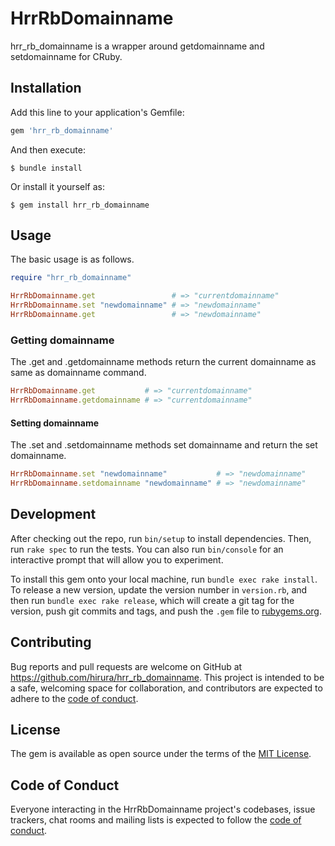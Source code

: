 # HrrRbDomainname

hrr_rb_domainname is a wrapper around getdomainname and setdomainname for CRuby.

## Installation

Add this line to your application's Gemfile:

```ruby
gem 'hrr_rb_domainname'
```

And then execute:

    $ bundle install

Or install it yourself as:

    $ gem install hrr_rb_domainname

## Usage

The basic usage is as follows.

```ruby
require "hrr_rb_domainname"

HrrRbDomainname.get                 # => "currentdomainname"
HrrRbDomainname.set "newdomainname" # => "newdomainname"
HrrRbDomainname.get                 # => "newdomainname"
```

### Getting domainname

The .get and .getdomainname methods return the current domainname as same as domainname command.

```ruby
HrrRbDomainname.get           # => "currentdomainname"
HrrRbDomainname.getdomainname # => "currentdomainname"
```

#### Setting domainname

The .set and .setdomainname methods set domainname and return the set domainname.

```ruby
HrrRbDomainname.set "newdomainname"           # => "newdomainname"
HrrRbDomainname.setdomainname "newdomainname" # => "newdomainname"
```

## Development

After checking out the repo, run `bin/setup` to install dependencies. Then, run `rake spec` to run the tests. You can also run `bin/console` for an interactive prompt that will allow you to experiment.

To install this gem onto your local machine, run `bundle exec rake install`. To release a new version, update the version number in `version.rb`, and then run `bundle exec rake release`, which will create a git tag for the version, push git commits and tags, and push the `.gem` file to [rubygems.org](https://rubygems.org).

## Contributing

Bug reports and pull requests are welcome on GitHub at https://github.com/hirura/hrr_rb_domainname. This project is intended to be a safe, welcoming space for collaboration, and contributors are expected to adhere to the [code of conduct](https://github.com/hirura/hrr_rb_domainname/blob/master/CODE_OF_CONDUCT.md).


## License

The gem is available as open source under the terms of the [MIT License](https://opensource.org/licenses/MIT).

## Code of Conduct

Everyone interacting in the HrrRbDomainname project's codebases, issue trackers, chat rooms and mailing lists is expected to follow the [code of conduct](https://github.com/hirura/hrr_rb_domainname/blob/master/CODE_OF_CONDUCT.md).
